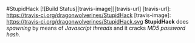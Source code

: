 #StupidHack
[![Build Status][travis-image]][travis-url]
[travis-url]: https://travis-ci.org/dragonwolverines/StupidHack
[travis-image]: https://travis-ci.org/dragonwolverines/StupidHack.svg
<b>StupidHack</b> does <i>spawning</i> by means of <i>Javascript threads</i> and it cracks <i>MD5 password hash</i>. <br>
<br>
